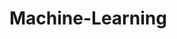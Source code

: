 # Machine-Learning
         
  
                    
                      
                                 
                  
   
   
